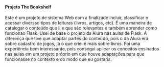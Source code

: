 #### Projeto The Bookshelf
Este é um projeto de sistema Web com a finalizade incluir, classificar e acessar diversso tipos de leituras (livros, artigos, etc). 
É uma maneira de catalogar o conteúdo que li e que são relevantes e também aprender como funcionao Flask.
Usei de base o projeto da Alura nas aulas de Flask. A diferença que tive que adaptar partes do conteúdo,
pois o da Alura era sobre cadastro de jogos, já o que criei é mais sobre livros.
Foi uma experiência bem interessante, pois consegui aplicar os conceitos ensinados nas aulas
em um projeto próprio em que houve adaptações para que funcionasse no contexto e do modo que 
eu gostaria.
